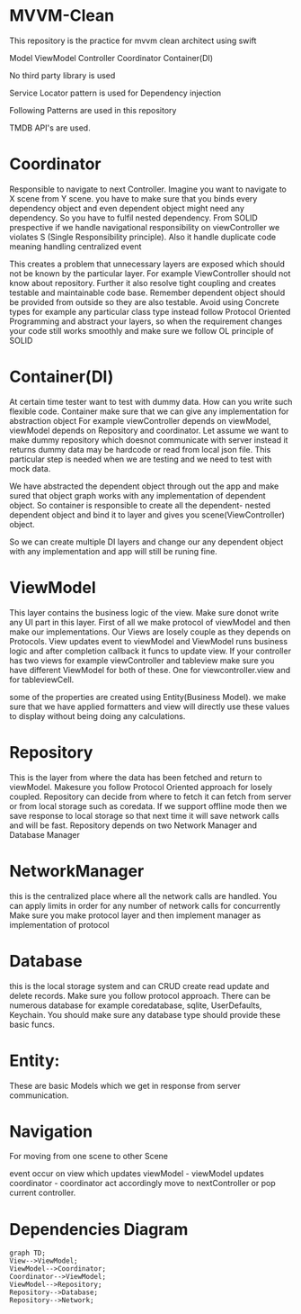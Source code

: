 # MVVM-Clean
This repository is the practice for mvvm clean architect using swift 

Model ViewModel Controller Coordinator Container(DI)

No third party library is used

Service Locator pattern is used for Dependency injection

Following Patterns are used in this repository

TMDB API's are used.

# Coordinator 
Responsible to navigate to next Controller. Imagine you want to navigate to X scene from Y scene. 
you have to make sure that you binds every dependency object and even dependent object might need any dependency. So you have to fulfil nested dependency.
From SOLID prespective if we handle navigational responsibility on viewController we violates S (Single Responsibility principle). Also it handle duplicate code meaning handling centralized event

This creates a problem that unnecessary layers are exposed which should not be known by the particular layer. For example ViewController should not know about repository.
Further it also resolve tight coupling and creates testable and maintainable code base. Remember dependent object should be provided from outside so they are 
also testable. Avoid using Concrete types for example any particular class type instead follow Protocol Oriented Programming and abstract your layers, so when the requirement changes your code still works smoothly and make sure we follow OL principle of SOLID


# Container(DI)
At certain time tester want to test with dummy data. How can you write such flexible code. Container make sure that we can give any implementation for abstraction object
For example viewController depends on viewModel, viewModel depends on Repository and coordinator.
Let assume we want to make dummy repository which doesnot communicate with server instead it returns dummy data may be hardcode or read from local json file.
This particular step is needed when we are testing and we need to test with mock data.

We have  abstracted the dependent object through out the app and make sured that object graph works with any implementation of dependent object.
So container is responsible to create all the dependent- nested dependent object and bind it to layer and gives you scene(ViewController) object.

So we can create multiple DI layers and change our any dependent object with any implementation and app will still be runing fine.

# ViewModel
This layer contains the business logic of the view. Make sure donot write any UI part in this layer. First of all we make protocol of viewModel
and then make our implementations. Our Views are losely couple as they depends on Protocols. View updates event to viewModel and ViewModel runs business logic
and after completion callback it funcs to update view. If your controller has two views for example viewController and tableview make sure you have different 
ViewModel for both of these. One for viewcontroller.view and for tableviewCell. 

some of the properties are created using Entity(Business Model). we make sure that we have applied formatters and view will directly use these values to display
without being doing any calculations.


# Repository
This is the layer from where the data has been fetched and return to viewModel. Makesure you follow Protocol Oriented approach for losely coupled.
Repository can decide from where to fetch it can fetch from server or from local storage such as coredata. If we support offline mode then we save response to local storage so that 
next time it will save network calls and will be fast. Repository depends on two Network Manager and Database Manager


# NetworkManager
this is the centralized place where all the network calls are handled. You can apply limits in order for any number of network calls for concurrently
Make sure you make protocol layer and then implement manager as implementation of protocol

# Database
 this is the local storage system and can CRUD create read update and delete records. Make sure you follow protocol approach. There can be numerous
database for example coredatabase, sqlite, UserDefaults, Keychain. You should make sure any database type should provide these basic funcs.

# Entity: 
These are basic Models which we get in response from server communication.

# Navigation
For moving from one scene to other Scene

event occur on view which updates viewModel - viewModel updates coordinator - coordinator act accordingly move to nextController or pop current controller.

# Dependencies Diagram
```mermaid
graph TD;
View-->ViewModel;
ViewModel-->Coordinator;
Coordinator-->ViewModel;
ViewModel-->Repository;
Repository-->Database;
Repository-->Network;
```


